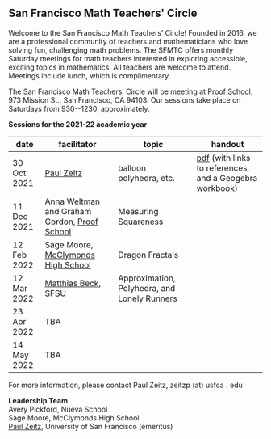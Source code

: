 <h2> San Francisco Math Teachers' Circle</h2>

Welcome to the San Francisco Math Teachers’ Circle! Founded in 2016, we are a professional community of teachers and mathematicians who love solving fun, challenging math problems. The SFMTC offers monthly Saturday meetings for math teachers interested in exploring accessible, exciting topics in mathematics. All teachers are welcome to attend. Meetings include lunch, which is complimentary.



The San Francisco Math Teachers’ Circle will be meeting  at 
[Proof School](https://www.proofschool.org), 973 Mission St., San Francisco, CA 94103.  Our sessions take place on Saturdays from 930--1230, approximately. 





**Sessions for the 2021-22 academic year**

| date  | facilitator   | topic   | handout  |   
|---|---|---|---|
|30 Oct 2021   | [Paul Zeitz](https://www.usfca.edu/faculty/paul-zeitz)   | balloon polyhedra, etc.    | [pdf](/sfmtc-stuff/SFMTC211030.pdf) (with links to references, and a Geogebra workbook)|   
| 11 Dec 2021   | Anna Weltman and Graham Gordon, [Proof School](https://www.proofschool.org)  | Measuring Squareness   |  |   
|12 Feb 2022 | Sage Moore, [McClymonds High School](https://www.ousd.org/Page/7612)   | Dragon Fractals  |   |   
|12 Mar 2022|  [Matthias Beck](https://matthbeck.github.io), SFSU | Approximation, Polyhedra, and Lonely Runners |  |
| 23 Apr 2022|TBA| ||
|14 May 2022| TBA|||

For more information, please contact Paul Zeitz, zeitzp (at) usfca . edu

**Leadership Team**  
Avery Pickford, Nueva School  
Sage Moore, McClymonds High School  
[Paul Zeitz](https://www.usfca.edu/faculty/paul-zeitz), University of San Francisco (emeritus)
